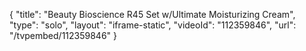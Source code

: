 {
    "title": "Beauty Bioscience R45 Set w\/Ultimate Moisturizing Cream",
    "type": "solo",
    "layout": "iframe-static",
    "videoId": "112359846",
    "url": "\/tvpembed\/112359846"
}
